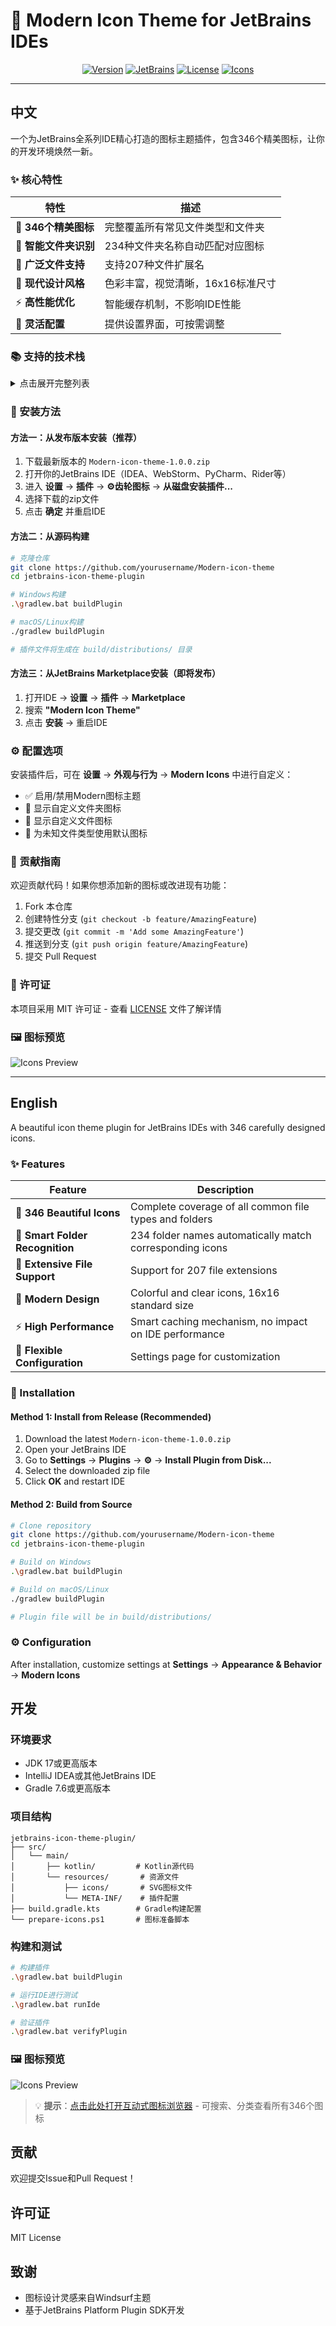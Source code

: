 # 🎨 Modern Icon Theme for JetBrains IDEs

<div align="center">
  
  [![Version](https://img.shields.io/badge/version-1.0.0-blue.svg)](https://github.com/yzxxy010/jetbrains-Modern-icons/releases)
  [![JetBrains](https://img.shields.io/badge/JetBrains-2023.3+-orange.svg)](https://www.jetbrains.com/)
  [![License](https://img.shields.io/badge/license-MIT-green.svg)](LICENSE)
  [![Icons](https://img.shields.io/badge/icons-346-brightgreen.svg)](showcase.html)
  
  
</div>

---

## 中文

一个为JetBrains全系列IDE精心打造的图标主题插件，包含346个精美图标，让你的开发环境焕然一新。

### ✨ 核心特性

| 特性 | 描述 |
|------|------|
| 🎯 **346个精美图标** | 完整覆盖所有常见文件类型和文件夹 |
| 📁 **智能文件夹识别** | 234种文件夹名称自动匹配对应图标 |
| 📄 **广泛文件支持** | 支持207种文件扩展名 |
| 🎨 **现代设计风格** | 色彩丰富，视觉清晰，16x16标准尺寸 |
| ⚡ **高性能优化** | 智能缓存机制，不影响IDE性能 |
| 🔧 **灵活配置** | 提供设置界面，可按需调整 |

### 📚 支持的技术栈

<details>
<summary>点击展开完整列表</summary>

#### 编程语言（40+种）
- **主流语言**：Java, Kotlin, Python, JavaScript, TypeScript, Go, Rust
- **系统语言**：C, C++, C#, Objective-C, Swift
- **脚本语言**：Ruby, PHP, Perl, Lua, Shell, PowerShell
- **函数式**：Haskell, Scala, Clojure, Erlang, Elixir, F#
- **新兴语言**：Zig, V, Nim, Crystal, Gleam

#### Web技术
- **框架**：React, Vue, Angular, Svelte, Astro, Next.js, Nuxt.js
- **样式**：CSS, SCSS, Less, Stylus, PostCSS, Tailwind
- **模板**：HTML, Pug, EJS, Handlebars, Liquid

#### 构建工具
- **打包**：Webpack, Vite, Rollup, Parcel, ESBuild
- **任务**：Gradle, Maven, Make, CMake, Bazel
- **容器**：Docker, Kubernetes, Docker Compose

#### 数据库
- SQL, MongoDB, PostgreSQL, MySQL, SQLite
- Prisma, Drizzle, TypeORM

#### 云服务
- Firebase, Supabase, Vercel, Netlify, AWS, Azure

</details>

### 🚀 安装方法

#### 方法一：从发布版本安装（推荐）

1. 下载最新版本的 `Modern-icon-theme-1.0.0.zip`
2. 打开你的JetBrains IDE（IDEA、WebStorm、PyCharm、Rider等）
3. 进入 **设置** → **插件** → **⚙️齿轮图标** → **从磁盘安装插件...**
4. 选择下载的zip文件
5. 点击 **确定** 并重启IDE

#### 方法二：从源码构建

```bash
# 克隆仓库
git clone https://github.com/yourusername/Modern-icon-theme
cd jetbrains-icon-theme-plugin

# Windows构建
.\gradlew.bat buildPlugin

# macOS/Linux构建
./gradlew buildPlugin

# 插件文件将生成在 build/distributions/ 目录
```

#### 方法三：从JetBrains Marketplace安装（即将发布）

1. 打开IDE → **设置** → **插件** → **Marketplace**
2. 搜索 **"Modern Icon Theme"**
3. 点击 **安装** → 重启IDE

### ⚙️ 配置选项

安装插件后，可在 **设置** → **外观与行为** → **Modern Icons** 中进行自定义：

- ✅ 启用/禁用Modern图标主题
- 📁 显示自定义文件夹图标
- 📄 显示自定义文件图标
- 🔄 为未知文件类型使用默认图标

### 🤝 贡献指南

欢迎贡献代码！如果你想添加新的图标或改进现有功能：

1. Fork 本仓库
2. 创建特性分支 (`git checkout -b feature/AmazingFeature`)
3. 提交更改 (`git commit -m 'Add some AmazingFeature'`)
4. 推送到分支 (`git push origin feature/AmazingFeature`)
5. 提交 Pull Request

### 📝 许可证

本项目采用 MIT 许可证 - 查看 [LICENSE](LICENSE) 文件了解详情

### 🖼️ 图标预览

![Icons Preview](modernIcons.png)


---

## English

A beautiful icon theme plugin for JetBrains IDEs with 346 carefully designed icons.

### ✨ Features

| Feature | Description |
|---------|-------------|
| 🎯 **346 Beautiful Icons** | Complete coverage of all common file types and folders |
| 📁 **Smart Folder Recognition** | 234 folder names automatically match corresponding icons |
| 📄 **Extensive File Support** | Support for 207 file extensions |
| 🎨 **Modern Design** | Colorful and clear icons, 16x16 standard size |
| ⚡ **High Performance** | Smart caching mechanism, no impact on IDE performance |
| 🔧 **Flexible Configuration** | Settings page for customization |

### 🚀 Installation

#### Method 1: Install from Release (Recommended)

1. Download the latest `Modern-icon-theme-1.0.0.zip`
2. Open your JetBrains IDE
3. Go to **Settings** → **Plugins** → **⚙️** → **Install Plugin from Disk...**
4. Select the downloaded zip file
5. Click **OK** and restart IDE

#### Method 2: Build from Source

```bash
# Clone repository
git clone https://github.com/yourusername/Modern-icon-theme
cd jetbrains-icon-theme-plugin

# Build on Windows
.\gradlew.bat buildPlugin

# Build on macOS/Linux
./gradlew buildPlugin

# Plugin file will be in build/distributions/
```

### ⚙️ Configuration

After installation, customize settings at **Settings** → **Appearance & Behavior** → **Modern Icons**

## 开发


### 环境要求

- JDK 17或更高版本
- IntelliJ IDEA或其他JetBrains IDE
- Gradle 7.6或更高版本

### 项目结构

```
jetbrains-icon-theme-plugin/
├── src/
│   └── main/
│       ├── kotlin/         # Kotlin源代码
│       └── resources/       # 资源文件
│           ├── icons/       # SVG图标文件
│           └── META-INF/    # 插件配置
├── build.gradle.kts        # Gradle构建配置
└── prepare-icons.ps1       # 图标准备脚本
```

### 构建和测试

```bash
# 构建插件
.\gradlew.bat buildPlugin

# 运行IDE进行测试
.\gradlew.bat runIde

# 验证插件
.\gradlew.bat verifyPlugin
```


### 🖼️ 图标预览

![Icons Preview](modernIcons.png)

> 💡 **提示**：[点击此处打开互动式图标浏览器](showcase.html) - 可搜索、分类查看所有346个图标

## 贡献

欢迎提交Issue和Pull Request！

## 许可证

MIT License

## 致谢

- 图标设计灵感来自Windsurf主题
- 基于JetBrains Platform Plugin SDK开发
